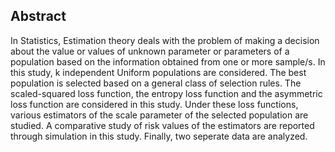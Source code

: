 ## Abstract
In Statistics, Estimation theory deals with the problem of making a decision about the value or values of unknown parameter or parameters of a population based on the information obtained from one or more sample/s. In this study, k independent Uniform populations are considered. The best population is selected based on a general class of selection rules. The scaled-squared loss function, the entropy loss function and the asymmetric loss function are considered in this study. Under these loss functions, various estimators of the scale parameter of the selected population are studied. A comparative study of risk values of the estimators are reported through simulation in this study. Finally, two seperate data are analyzed.
